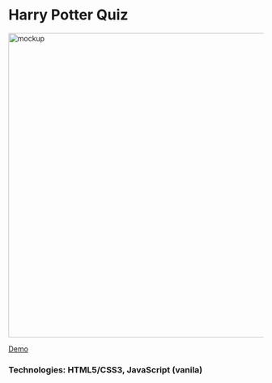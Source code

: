 # Harry Potter Quiz

<img src="https://cdn.glitch.global/b796fac7-8be1-47ea-bf80-36d588d7054b/mock19.png?v=1706743587319" alt="mockup" width="600px">

[Demo](https://js-module9-2app-darla.glitch.me/)

<h3>Technologies: HTML5/CSS3, JavaScript (vanila)</h3>